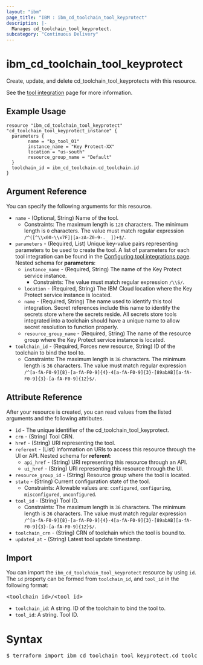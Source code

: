 ```yaml
---
layout: "ibm"
page_title: "IBM : ibm_cd_toolchain_tool_keyprotect"
description: |-
  Manages cd_toolchain_tool_keyprotect.
subcategory: "Continuous Delivery"
---
```


# ibm_cd_toolchain_tool_keyprotect

Create, update, and delete cd_toolchain_tool_keyprotects with this resource.

See the [tool integration](https://cloud.ibm.com/docs/ContinuousDelivery?topic=ContinuousDelivery-keyprotect) page for more information.

## Example Usage

```hcl
resource "ibm_cd_toolchain_tool_keyprotect" "cd_toolchain_tool_keyprotect_instance" {
  parameters {
		name = "kp_tool_01"
		instance_name = "Key Protect-XX"
		location = "us-south"
		resource_group_name = "Default"
  }
  toolchain_id = ibm_cd_toolchain.cd_toolchain.id
}
```

## Argument Reference

You can specify the following arguments for this resource.

* `name` - (Optional, String) Name of the tool.
  * Constraints: The maximum length is `128` characters. The minimum length is `0` characters. The value must match regular expression `/^([^\\x00-\\x7F]|[a-zA-Z0-9-._ ])+$/`.
* `parameters` - (Required, List) Unique key-value pairs representing parameters to be used to create the tool. A list of parameters for each tool integration can be found in the <a href="https://cloud.ibm.com/docs/ContinuousDelivery?topic=ContinuousDelivery-integrations">Configuring tool integrations page</a>.
Nested schema for **parameters**:
	* `instance_name` - (Required, String) The name of the Key Protect service instance.
	  * Constraints: The value must match regular expression `/\\S/`.
	* `location` - (Required, String) The IBM Cloud location where the Key Protect service instance is located.
	* `name` - (Required, String) The name used to identify this tool integration. Secret references include this name to identify the secrets store where the secrets reside. All secrets store tools integrated into a toolchain should have a unique name to allow secret resolution to function properly.
	* `resource_group_name` - (Required, String) The name of the resource group where the Key Protect service instance is located.
* `toolchain_id` - (Required, Forces new resource, String) ID of the toolchain to bind the tool to.
  * Constraints: The maximum length is `36` characters. The minimum length is `36` characters. The value must match regular expression `/^[a-fA-F0-9]{8}-[a-fA-F0-9]{4}-4[a-fA-F0-9]{3}-[89abAB][a-fA-F0-9]{3}-[a-fA-F0-9]{12}$/`.

## Attribute Reference

After your resource is created, you can read values from the listed arguments and the following attributes.

* `id` - The unique identifier of the cd_toolchain_tool_keyprotect.
* `crn` - (String) Tool CRN.
* `href` - (String) URI representing the tool.
* `referent` - (List) Information on URIs to access this resource through the UI or API.
Nested schema for **referent**:
	* `api_href` - (String) URI representing this resource through an API.
	* `ui_href` - (String) URI representing this resource through the UI.
* `resource_group_id` - (String) Resource group where the tool is located.
* `state` - (String) Current configuration state of the tool.
  * Constraints: Allowable values are: `configured`, `configuring`, `misconfigured`, `unconfigured`.
* `tool_id` - (String) Tool ID.
  * Constraints: The maximum length is `36` characters. The minimum length is `36` characters. The value must match regular expression `/^[a-fA-F0-9]{8}-[a-fA-F0-9]{4}-4[a-fA-F0-9]{3}-[89abAB][a-fA-F0-9]{3}-[a-fA-F0-9]{12}$/`.
* `toolchain_crn` - (String) CRN of toolchain which the tool is bound to.
* `updated_at` - (String) Latest tool update timestamp.


## Import

You can import the `ibm_cd_toolchain_tool_keyprotect` resource by using `id`.
The `id` property can be formed from `toolchain_id`, and `tool_id` in the following format:

<pre>
&lt;toolchain_id&gt;/&lt;tool_id&gt;
</pre>
* `toolchain_id`: A string. ID of the toolchain to bind the tool to.
* `tool_id`: A string. Tool ID.

# Syntax
<pre>
$ terraform import ibm_cd_toolchain_tool_keyprotect.cd_toolchain_tool_keyprotect &lt;toolchain_id&gt;/&lt;tool_id&gt;
</pre>
